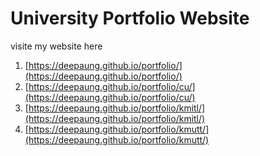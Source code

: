# University Portfolio Website

visite my website here
1. [https://deepaung.github.io/portfolio/](https://deepaung.github.io/portfolio/)
2. [https://deepaung.github.io/portfolio/cu/](https://deepaung.github.io/portfolio/cu/)
3. [https://deepaung.github.io/portfolio/kmitl/](https://deepaung.github.io/portfolio/kmitl/)
4. [https://deepaung.github.io/portfolio/kmutt/](https://deepaung.github.io/portfolio/kmutt/)
